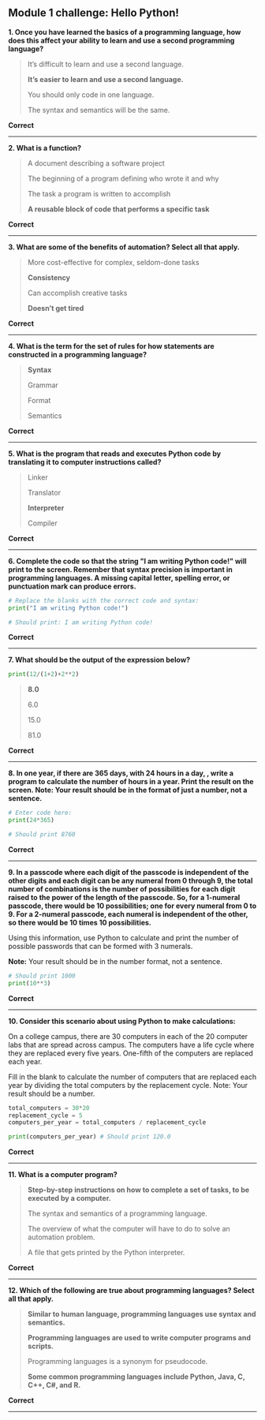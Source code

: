 ## Module 1 challenge: Hello Python!


**1. Once you have learned the basics of a programming language, how does this affect your ability to learn and use a second programming language?**

> It’s difficult to learn and use a second language.
>
> **It’s easier to learn and use a second language.**
>
> You should only code in one language.
>
> The syntax and semantics will be the same.

**Correct**


---


**2. What is a function?**

> A document describing a software project
>
> The beginning of a program defining who wrote it and why
>
> The task a program is written to accomplish
>
> **A reusable block of code that performs a specific task**

**Correct**


---


**3. What are some of the benefits of automation? Select all that apply.**

> More cost-effective for complex, seldom-done tasks
>
> **Consistency**
>
> Can accomplish creative tasks
>
> **Doesn’t get tired**

**Correct**


---


**4. What is the term for the set of rules for how statements are constructed in a programming language?**

> **Syntax**
>
> Grammar
>
> Format
>
> Semantics

**Correct**


---


**5. What is the program that reads and executes Python code by translating it to computer instructions called?**

> Linker
>
> Translator
>
> **Interpreter**
>
> Compiler

**Correct**


---


**6. Complete the code so that the string "I am writing Python code!" will print to the screen. Remember that syntax precision is important in programming languages. A missing capital letter, spelling error, or punctuation mark can produce errors.**

```python
# Replace the blanks with the correct code and syntax:
print("I am writing Python code!")

# Should print: I am writing Python code!
```

**Correct**


---


**7. What should be the output of the expression below?**

```python
print(12/(1+2)+2**2)
```

> **8.0**
> 
> 6.0
> 
> 15.0
> 
> 81.0

**Correct**


---

**8. In one year, if there are 365 days, with 24 hours in a day, , write a program to calculate the number of hours in a year. Print the result on the screen. Note: Your result should be in the format of just a number, not a sentence.**


```python
# Enter code here:
print(24*365)

# Should print 8760
```

**Correct**


---


**9. In a passcode where each digit of the passcode is independent of the other digits and each digit can be any numeral from 0 through 9, the total number of combinations is the number of possibilities for each digit raised to the power of the length of the passcode. So, for a 1-numeral passcode, there would be 10 possibilities; one for every numeral from 0 to 9.  For a 2-numeral passcode, each numeral is independent of the other, so there would be 10 times 10 possibilities.**


Using this information, use Python to calculate and print the number of possible passwords that can be formed with 3 numerals. 

**Note:** Your result should be in the number format, not a sentence.

```python
# Should print 1000
print(10**3)
```


**Correct**


---


**10. Consider this scenario about using Python to make calculations:**

On a college campus, there are 30 computers in each of the 20 computer labs that are spread across campus.  The computers have a life cycle where they are replaced every five  years. One-fifth of the computers are replaced each year. 

Fill in the blank to calculate the number of computers that are replaced each year by dividing the total computers by the replacement cycle. Note: Your result should be a number. 

```python
total_computers = 30*20
replacement_cycle = 5
computers_per_year = total_computers / replacement_cycle

print(computers_per_year) # Should print 120.0
```

**Correct**


---


**11. What is a computer program?**

> **Step-by-step instructions on how to complete a set of tasks, to be executed by a computer.**
> 
> The syntax and semantics of a programming language. 
> 
> The overview of what the computer will have to do to solve an automation problem. 
> 
> A file that gets printed by the Python interpreter. 

**Correct**

---

**12. Which of the following are true about programming languages? Select all that apply.**

> **Similar to human language, programming languages use syntax and semantics.**
> 
> **Programming languages are used to write computer programs and scripts.**
> 
> Programming languages is a synonym for pseudocode. 
> 
> **Some common programming languages include Python, Java, C, C++, C#, and R.**

**Correct**

---

